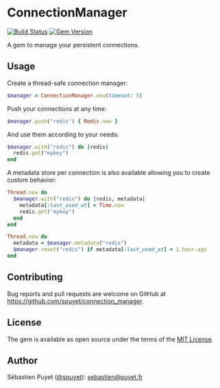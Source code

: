 # ConnectionManager

[![Build Status](https://travis-ci.com/spuyet/connection_manager.svg?token=n5bcPpqTwxxsDsj9JB2x&branch=master)](https://travis-ci.com/spuyet/connection_manager)
[![Gem Version](https://badge.fury.io/rb/connection-manager.svg)](https://badge.fury.io/rb/connection-manager)

A gem to manage your persistent connections.

## Usage

Create a thread-safe connection manager:
```ruby
$manager = ConnectionManager.new(timeout: 5)
```

Push your connections at any time:
```ruby
$manager.push("redis") { Redis.new }
```

And use them according to your needs:
```ruby
$manager.with("redis") do |redis|
  redis.get("mykey")
end
```

A metadata store per connection is also available allowing you to create custom behavior:
```ruby
Thread.new do
  $manager.with("redis") do |redis, metadata|
    metadata[:last_used_at] = Time.now
    redis.get("mykey")
  end
end

Thread.new do
  metadata = $manager.metadata("redis")
  $manager.reset("redis") if metadata[:last_used_at] < 1.hour.ago
end
```

## Contributing

Bug reports and pull requests are welcome on GitHub at https://github.com/spuyet/connection_manager.

## License

The gem is available as open source under the terms of the [MIT License](https://opensource.org/licenses/MIT).

## Author

Sébastien Puyet ([@spuyet](https://twitter.com/spuyet)): [sebastien@puyet.fr](mailto:sebastien@puyet.fr)
